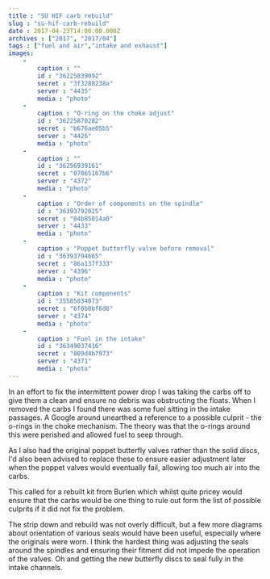 ```yaml
---
title : "SU HIF carb rebuild"
slug : "su-hif-carb-rebuild"
date : 2017-04-23T14:00:00.000Z
archives : ["2017", "2017/04"]
tags : ["fuel and air","intake and exhaust"]
images:
    -
        caption : ""
        id : "36225839092"
        secret : "3f3280238a"
        server : "4435"
        media : "photo"
    -
        caption : "O-ring on the choke adjust"
        id : "36225870282"
        secret : "b676ae05b5"
        server : "4426"
        media : "photo"
    -
        caption : ""
        id : "36256939161"
        secret : "07065167b6"
        server : "4372"
        media : "photo"
    -
        caption : "Order of components on the spindle"
        id : "36393792025"
        secret : "84b85014a0"
        server : "4433"
        media : "photo"
    -
        caption : "Poppet butterfly valve before removal"
        id : "36393794665"
        secret : "86a137f333"
        server : "4396"
        media : "photo"
    -
        caption : "Kit components"
        id : "35585834073"
        secret : "6f0b0bf6d6"
        server : "4374"
        media : "photo"
    -
        caption : "Fuel in the intake"
        id : "36349037416"
        secret : "809d4b7973"
        server : "4371"
        media : "photo"
---
```


In an effort to fix the intermittent power drop I was taking the carbs off to give them a clean and ensure no debris was obstructing the floats. When I removed the carbs I found there was some fuel sitting in the intake passages. A Google around unearthed a reference to a possible culprit - the o-rings in the choke mechanism. The theory was that the o-rings around this were perished and allowed fuel to seep through.

As I also had the original poppet butterfly valves rather than the solid discs, I'd also been advised to replace these to ensure easier adjustment later when the poppet valves would eventually fail, allowing too much air into the carbs.

This called for a rebuilt kit from Burlen which whilst quite pricey would ensure that the carbs would be one thing to rule out form the list of possible culprits if it did not fix the problem.

The strip down and rebuild was not overly difficult, but a few more diagrams about orientation of various seals would have been useful, especially where the originals were worn. I think the hardest thing was adjusting the seals around the spindles and ensuring their fitment did not impede the operation of the valves. Oh and getting the new butterfly discs to seal fully in the intake channels.
